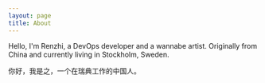 ```yaml
---
layout: page
title: About
---
```


Hello, I'm Renzhi, a DevOps developer and a wannabe artist. Originally from China and currently living in Stockholm, Sweden.

你好，我是之，一个在瑞典工作的中国人。
